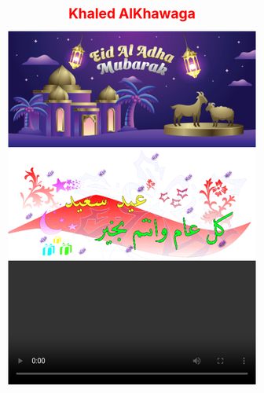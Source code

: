 <html>
  <center>
  <head>
    <h1 style="color:red;">Khaled AlKhawaga</h1>   
  </head>
    <link rel="stylesheet" href="main.css">
    <style>
          video {
                   width: 100%;
                   height: auto;
                }
    </style>
  <body>
<script>
function myFunction() {
  document.getElementById("videoPlayer").innerHTML = "Paragraph changed.";
}
</script>
  <img src="happy.jpg" id="bg">
  <img src="happy1.webp">
  <video autoplay playsinline loop controls="controls" id="videoPlayer">
  <video controls autoplay>
  <script>alert("🎈عيد اضحي سعيد😍علي الامة الاسلامية😍جميعا يارب🎈")</script>
</body>


